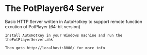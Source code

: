 The PotPlayer64 Server
======================

Basic HTTP Server written in AutoHotkey to support remote function excution of PotPlayer (64-bit version)

`Install AutoHotKey in your Windows machine and run the thePotPlayerServer.ahk`

`Then goto http://localhost:8000/ for more info`
